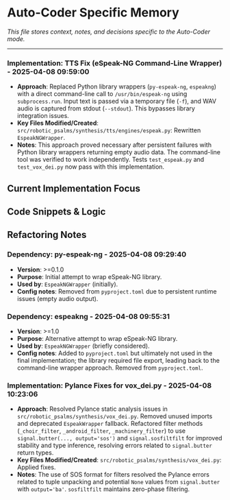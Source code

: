 # Auto-Coder Specific Memory

*This file stores context, notes, and decisions specific to the Auto-Coder mode.*

---



### Implementation: TTS Fix (eSpeak-NG Command-Line Wrapper) - 2025-04-08 09:59:00
- **Approach**: Replaced Python library wrappers (`py-espeak-ng`, `espeakng`) with a direct command-line call to `/usr/bin/espeak-ng` using `subprocess.run`. Input text is passed via a temporary file (`-f`), and WAV audio is captured from stdout (`--stdout`). This bypasses library integration issues.
- **Key Files Modified/Created**: `src/robotic_psalms/synthesis/tts/engines/espeak.py`: Rewritten `EspeakNGWrapper`.
- **Notes**: This approach proved necessary after persistent failures with Python library wrappers returning empty audio data. The command-line tool was verified to work independently. Tests `test_espeak.py` and `test_vox_dei.py` now pass with this implementation.
## Current Implementation Focus
<!-- Describe the code being worked on -->

## Code Snippets & Logic
<!-- Store relevant code blocks or logic notes -->

## Refactoring Notes
<!-- Track potential refactoring opportunities -->


### Dependency: py-espeak-ng - 2025-04-08 09:29:40
- **Version**: >=0.1.0
- **Purpose**: Initial attempt to wrap eSpeak-NG library.
- **Used by**: `EspeakNGWrapper` (initially).
- **Config notes**: Removed from `pyproject.toml` due to persistent runtime issues (empty audio output).


### Dependency: espeakng - 2025-04-08 09:55:31
- **Version**: >=1.0
- **Purpose**: Alternative attempt to wrap eSpeak-NG library.
- **Used by**: `EspeakNGWrapper` (briefly considered).
- **Config notes**: Added to `pyproject.toml` but ultimately not used in the final implementation; the library required file export, leading back to the command-line wrapper approach. Removed from `pyproject.toml`.


### Implementation: Pylance Fixes for vox_dei.py - 2025-04-08 10:23:06
- **Approach**: Resolved Pylance static analysis issues in `src/robotic_psalms/synthesis/vox_dei.py`. Removed unused imports and deprecated `EspeakWrapper` fallback. Refactored filter methods (`_choir_filter`, `_android_filter`, `_machinery_filter`) to use `signal.butter(..., output='sos')` and `signal.sosfiltfilt` for improved stability and type inference, resolving errors related to `signal.butter` return types.
- **Key Files Modified/Created**: `src/robotic_psalms/synthesis/vox_dei.py`: Applied fixes.
- **Notes**: The use of SOS format for filters resolved the Pylance errors related to tuple unpacking and potential `None` values from `signal.butter` with `output='ba'`. `sosfiltfilt` maintains zero-phase filtering.